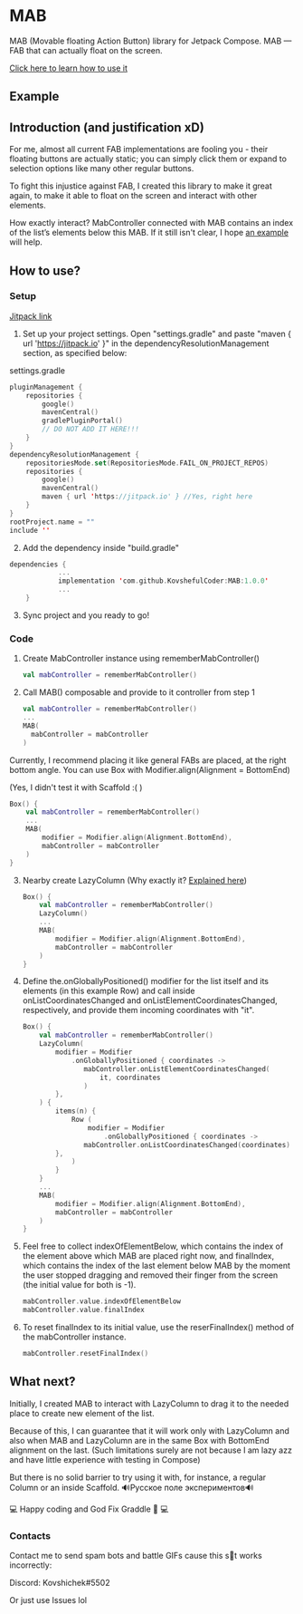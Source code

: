 # MAB
MAB (Movable floating Action Button) library for Jetpack Compose. 
MAB — FAB that can actually float on the screen.

[Click here to learn how to use it](https://github.com/KovshefulCoder/MAB/tree/master#how-to-use)


## Example




## Introduction (and justification xD)

For me, almost all current FAB implementations are fooling you - their floating buttons are actually static; you can simply click them or expand to selection options like many other regular buttons.

To fight this injustice against FAB, I created this library to make it great again, to make it able to float on the screen and interact with other elements.

How exactly interact? MabController connected with MAB contains an index of the list’s elements below this MAB. If it still isn't clear, I hope [an example](https://github.com/KovshefulCoder/MAB/blob/master/app/src/main/java/com/kovsheful/mabexample/MainActivity.kt) will help.

## How to use?

### Setup

[Jitpack link](https://jitpack.io/#KovshefulCoder/MAB/1.0.0)

1. Set up your project settings.
Open "settings.gradle" and paste "maven { url 'https://jitpack.io' }" in the dependencyResolutionManagement section, as specified below:

settings.gradle
```kotlin
pluginManagement {
    repositories {
        google()
        mavenCentral()
        gradlePluginPortal()
        // DO NOT ADD IT HERE!!!
    }
}
dependencyResolutionManagement {
    repositoriesMode.set(RepositoriesMode.FAIL_ON_PROJECT_REPOS)
    repositories {
        google()
        mavenCentral()
        maven { url 'https://jitpack.io' } //Yes, right here
    }
}
rootProject.name = ""
include ''
```

2. Add the dependency inside "build.gradle"

```kotlin
dependencies {
            ...
	        implementation 'com.github.KovshefulCoder:MAB:1.0.0'
            ...
	}
```

3. Sync project and you ready to go!


### Code

1. Create MabController instance using rememberMabController()
    
    ```kotlin
    val mabController = rememberMabController()
    ```
    

2. Call MAB() composable and provide to it controller from step 1
    
    ```kotlin
    val mabController = rememberMabController()
    ...
    MAB(
      mabController = mabController
    ) 
    ```
    

Currently, I recommend placing it like general FABs are placed, at the right bottom angle. You can use Box with Modifier.align(Alignment = BottomEnd)

 (Yes, I didn't test it with Scaffold :( )

```kotlin
Box() {
    val mabController = rememberMabController()
    ...
    MAB(
        modifier = Modifier.align(Alignment.BottomEnd),
        mabController = mabController
    )
}
```

3. Nearby create LazyColumn (Why exactly it? [Explained here](https://github.com/KovshefulCoder/MAB/tree/master#what-next))
    
    ```kotlin
    Box() {
        val mabController = rememberMabController()
        LazyColumn()
        ...
        MAB(
            modifier = Modifier.align(Alignment.BottomEnd),
            mabController = mabController
        )
    }
    ```
    

4. Define the.onGloballyPositioned() modifier for the list itself and its elements (in this example Row) and call inside onListCoordinatesChanged and onListElementCoordinatesChanged, respectively, and provide them incoming coordinates with "it".
    
    ```kotlin
    Box() {
        val mabController = rememberMabController()
        LazyColumn(
            modifier = Modifier
                .onGloballyPositioned { coordinates ->
                   mabController.onListElementCoordinatesChanged(
                       it, coordinates
                   )
            },
        ) {
            items(n) {
                Row (
                    modifier = Modifier
                        .onGloballyPositioned { coordinates ->
                   mabController.onListCoordinatesChanged(coordinates)
            },
                )
            }
        }
        ...
        MAB(
            modifier = Modifier.align(Alignment.BottomEnd),
            mabController = mabController
        )
    }
    ```
    

5. Feel free to collect indexOfElementBelow, which contains the index of the element above which MAB are placed right now, and finalIndex, which contains the index of the last element below MAB by the moment the user stopped dragging and removed their finger from the screen (the initial value for both is -1).
    
    ```kotlin
    mabController.value.indexOfElementBelow
    mabController.value.finalIndex
    ```
    

6. To reset finalIndex to its initial value, use the reserFinalIndex() method of the mabController instance.
    
    ```kotlin
    mabController.resetFinalIndex()
    ```
	
    

## What next?
Initially, I created MAB to interact with LazyColumn to drag it to the needed place to create new element of the list.

Because of this, I can guarantee that it will work only with LazyColumn and also when MAB and LazyColumn are in the same Box with BottomEnd alignment on the last.
(Such limitations surely are not because I am lazy azz and have little experience with testing in Compose)

But there is no solid barrier to try using it with, for instance, a regular Column or an inside Scaffold.
🔊Русское поле экспериментов🔊

:computer:
Happy coding and God Fix Graddle :metal:
:computer:



### Contacts

Contact me to send spam bots and battle GIFs cause this s👋t works incorrectly:

Discord: Kovshichek#5502

Or just use Issues lol
